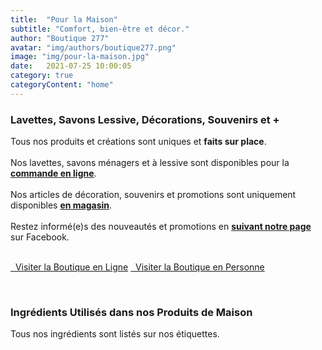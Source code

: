 ```yaml
---
title:  "Pour la Maison"
subtitle: "Comfort, bien-être et décor."
author: "Boutique 277"
avatar: "img/authors/boutique277.png"
image: "img/pour-la-maison.jpg"
date:   2021-07-25 10:00:05
category: true
categoryContent: "home"
---
```


### Lavettes, Savons Lessive, Décorations, Souvenirs et +
Tous nos produits et créations sont uniques et <strong>faits sur place</strong>.
<br /><br />Nos lavettes, savons ménagers et à lessive sont disponibles pour la <strong><a href="http://enligne.boutique277.com/s/order?shipping=true#19"><i class="fa fa-shopping-cart fa-1x"></i> <u>commande en ligne</u></a></strong>.
<br /><br />
Nos articles de décoration, souvenirs et promotions sont uniquement disponibles <strong><a href="/boutique.html#directions"><i class="fa fa-home fa-1x"></i> <u>en magasin</u></a></strong>.
<br /><br />Restez informé(e)s des nouveautés et promotions en <strong><a href="https://www.facebook.com/boutique277" target="_blank"><i class="fa fa-facebook-square fa-1x"></i> <u>suivant notre page</u></a></strong> sur Facebook.
<br /><br />
<p class="primary-button">
    <a href="http://enligne.boutique277.com/s/order?shipping=true#19"><i class="fa fa-shopping-cart fa-1x"></i>&nbsp;&nbsp;Visiter la Boutique en Ligne</a>
    <a href="/boutique.html#directions"><i class="fa fa-home fa-1x"></i>&nbsp;&nbsp;Visiter la Boutique en Personne</a>
</p>
<br />

### Ingrédients Utilisés dans nos Produits de Maison
Tous nos ingrédients sont listés sur nos étiquettes.